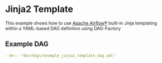 # Jinja2 Template

This example shows how to use [Apache Airflow®](https://airflow.apache.org/) built-in Jinja templating within a YAML-based DAG definition using DAG-Factory

## Example DAG

```yaml
--8<-- "dev/dags/example_jinja2_template_dag.yml"
```

